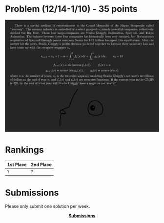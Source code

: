 # Problem (12/14-1/10) - 35 points
<p align="center"><img src="https://raw.githubusercontent.com/GodwinMHS/godwinmhs.github.io/main/images/w8p_b.jpg?raw=true"/></p>

# Rankings

|**1st Place**|**2nd Place**|
|----|----|
|?|?|

# Submissions
Please only submit one solution per week.

<p align="center"><a href="https://forms.gle/LkS4FUbpjBKcoiww6"><b>Submissions</b></a></p>
